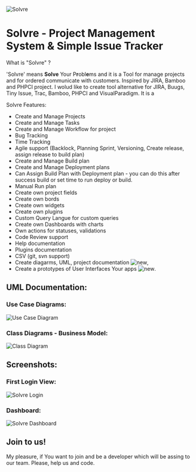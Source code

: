 
![ Solvre ](http://maveius.pl/img/solvre/solvre-logo.png)
# Solvre - Project Management System & Simple Issue Tracker 

What is "Solvre" ?

'Solvre' means **Solve** Your P**r**obl**e**ms and it is a Tool for manage projects and for ordered communicate with customers.
Inspired by JIRA, Bamboo and PHPCI project. I wolud like to create tool alternative for JIRA, Buugs, Tiny Issue, Trac, Bamboo, PHPCI and VisualParadigm. It is a 

Solvre Features:

- Create and Manage Projects
- Create and Manage Tasks
- Create and Manage Workflow for project
- Bug Tracking
- Time Tracking
- Agile support (Backlock, Planning Sprint, Versioning, Create release, assign release to build plan) 
- Create and Manage Build plan
- Create and Manage Deployment plans
- Can Assign Build Plan with Deployment plan - you can do this after success build or set time to run deploy or build.
- Manual Run plan
- Create own project fields
- Create own bords
- Create own widgets
- Create own plugins
- Custom Query Langue for custom queries
- Create own Dashboards with charts
- Own actions for statuses, validations
- Code Review support
- Help documentation
- Plugins documentation
- CSV (git, svn support)
- Create diagarms, UML, project documentation ![new](http://maveius.pl/img/solvre/new.png),
- Create a prototypes of User Interfaces Your apps ![new](http://maveius.pl/img/solvre/new.png). 

## UML Documentation:

### Use Case Diagrams:
![ Use Case Diagram ](http://maveius.pl/img/solvre/uml/0001-UC.png)

### Class Diagrams - Business Model:
![ Class Diagram ](http://maveius.pl/img/solvre/uml/0002-CD-BM.png)

## Screenshots: 

### First Login View:
![ Solvre Login ](http://maveius.pl/img/solvre/0001-view-login.png)

### Dashboard:
![ Solvre Dashboard ](http://maveius.pl/img/solvre/0002-view-dashboard.png)


## Join to us!
My pleasure, if You want to join and be a developer which will be assing to our team. Please, help us and code.
